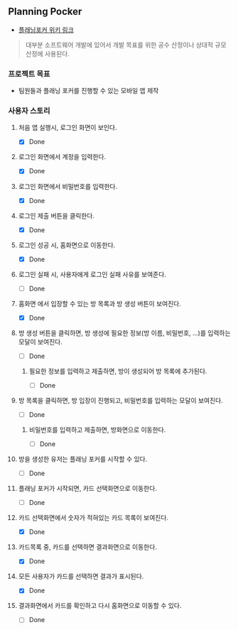 ## Planning Pocker

- [ 플래닝포커 위키 링크](https://ko.wikipedia.org/wiki/%ED%94%8C%EB%9E%98%EB%8B%9D_%ED%8F%AC%EC%BB%A4)

> 대부분 소프트웨어 개발에 있어서 개발 목표를 위한 공수 산정이나 상대적 규모산정에 사용된다.

### 프로젝트 목표

- 팀원들과 플래닝 포커를 진행할 수 있는 모바일 앱 제작

### 사용자 스토리

1. 처음 앱 실행시, 로그인 화면이 보인다.

   - [x] Done

1. 로그인 화면에서 계정을 입력한다.

   - [x] Done

1. 로그인 화면에서 비밀번호를 입력한다.

   - [x] Done

1. 로그인 제출 버튼을 클릭한다.

   - [x] Done

1. 로그인 성공 시, 홈화면으로 이동한다.

   - [x] Done

1. 로그인 실패 시, 사용자에게 로그인 실패 사유를 보여준다.

   - [ ] Done

1. 홈화면 에서 입장할 수 있는 방 목록과 방 생성 버튼이 보여진다.

   - [x] Done

1. 방 생성 버튼을 클릭하면, 방 생성에 필요한 정보(방 이름, 비밀번호, ...)를 입력하는 모달이 보여진다.

   - [ ] Done

   1. 필요한 정보를 입력하고 제출하면, 방이 생성되어 방 목록에 추가된다.

      - [ ] Done

1. 방 목록을 클릭하면, 방 입장이 진행되고, 비밀번호를 입력하는 모달이 보여진다.

   - [ ] Done

   1. 비밀번호를 입력하고 제출하면, 방화면으로 이동한다.

      - [ ] Done

1. 방을 생성한 유저는 플래닝 포커를 시작할 수 있다.

   - [ ] Done

1. 플래닝 포커가 시작되면, 카드 선택화면으로 이동한다.

   - [ ] Done

1. 카드 선택화면에서 숫자가 적혀있는 카드 목록이 보여진다.

   - [x] Done

1. 카드목록 중, 카드를 선택하면 결과화면으로 이동한다.

   - [x] Done

1. 모든 사용자가 카드를 선택하면 결과가 표시된다.

   - [x] Done

1. 결과화면에서 카드를 확인하고 다시 홈화면으로 이동할 수 있다.

   - [ ] Done
